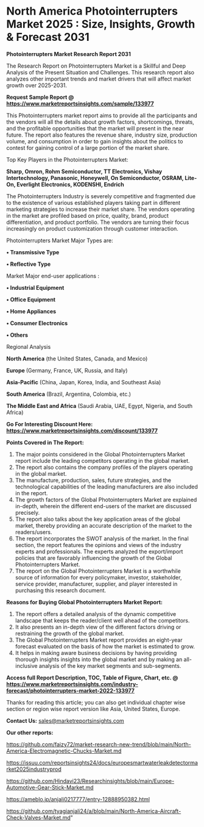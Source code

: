 # North America Photointerrupters Market 2025 : Size, Insights, Growth & Forecast 2031

<strong>Photointerrupters Market Research Report 2031</strong>

The Research Report on Photointerrupters Market is a Skillful and Deep Analysis of the Present Situation and Challenges. This research report also analyzes other important trends and market drivers that will affect market growth over 2025-2031.

<strong>Request Sample Report @ <a href=https://www.marketreportsinsights.com/sample/133977>https://www.marketreportsinsights.com/sample/133977</a></strong>

This Photointerrupters market report aims to provide all the participants and the vendors will all the details about growth factors, shortcomings, threats, and the profitable opportunities that the market will present in the near future. The report also features the revenue share, industry size, production volume, and consumption in order to gain insights about the politics to contest for gaining control of a large portion of the market share.

Top Key Players in the Photointerrupters Market:

<strong>Sharp, Omron, Rohm Semiconductor, TT Electronics, Vishay Intertechnology, Panasonic, Honeywell, On Semiconductor, OSRAM, Lite-On, Everlight Electronics, KODENSHI, Endrich</strong>

The Photointerrupters Industry is severely competitive and fragmented due to the existence of various established players taking part in different marketing strategies to increase their market share. The vendors operating in the market are profiled based on price, quality, brand, product differentiation, and product portfolio. The vendors are turning their focus increasingly on product customization through customer interaction.

Photointerrupters Market Major Types are:

<strong>• Transmissive Type

• Reflective Type</strong>

Market Major end-user applications :

<strong>• Industrial Equipment

• Office Equipment

• Home Appliances

• Consumer Electronics

• Others</strong>

Regional Analysis

</u><strong><b>North America</b></strong> (the United States, Canada, and Mexico)

<strong><b>Europe </b></strong>(Germany, France, UK, Russia, and Italy)

<strong><b>Asia-Pacific</b></strong> (China, Japan, Korea, India, and Southeast Asia)

<strong><b>South America</b></strong> (Brazil, Argentina, Colombia, etc.)

<strong><b>The Middle East and Africa</b></strong> (Saudi Arabia, UAE, Egypt, Nigeria, and South Africa)

<strong>Go For Interesting Discount Here: <a href=https://www.marketreportsinsights.com/discount/133977>https://www.marketreportsinsights.com/discount/133977</a></strong>

<strong>Points Covered in The Report:</strong>
<ol>
  <li>The major points considered in the Global Photointerrupters Market report include the leading competitors operating in the global market.</li>
  <li>The report also contains the company profiles of the players operating in the global market.</li>
  <li>The manufacture, production, sales, future strategies, and the technological capabilities of the leading manufacturers are also included in the report.</li>
  <li>The growth factors of the Global Photointerrupters Market are explained in-depth, wherein the different end-users of the market are discussed precisely.</li>
  <li>The report also talks about the key application areas of the global market, thereby providing an accurate description of the market to the readers/users.</li>
  <li>The report incorporates the SWOT analysis of the market. In the final section, the report features the opinions and views of the industry experts and professionals. The experts analyzed the export/import policies that are favorably influencing the growth of the Global Photointerrupters Market.</li>
  <li>The report on the Global Photointerrupters Market is a worthwhile source of information for every policymaker, investor, stakeholder, service provider, manufacturer, supplier, and player interested in purchasing this research document.</li>
</ol>
<strong>Reasons for Buying Global Photointerrupters Market Report:</strong>

<ol>
  <li>The report offers a detailed analysis of the dynamic competitive landscape that keeps the reader/client well ahead of the competitors.</li>
  <li>It also presents an in-depth view of the different factors driving or restraining the growth of the global market.</li>
  <li>The Global Photointerrupters Market report provides an eight-year forecast evaluated on the basis of how the market is estimated to grow.</li>
  <li>It helps in making aware business decisions by having providing thorough insights insights into the global market and by making an all-inclusive analysis of the key market segments and sub-segments.</li>
</ol>
<strong>Access full Report Description, TOC, Table of Figure, Chart, etc. @ <a href=https://www.marketreportsinsights.com/industry-forecast/photointerrupters-market-2022-133977>https://www.marketreportsinsights.com/industry-forecast/photointerrupters-market-2022-133977</a></strong>


Thanks for reading this article; you can also get individual chapter wise section or region wise report version like Asia, United States, Europe.

<strong>Contact Us:</strong>
sales@marketreportsinsights.com

<strong>Our other reports:</strong>

<a href=https://github.com/faizy72/market-research-new-trend/blob/main/North-America-Electromagnetic-Chucks-Market.md>https://github.com/faizy72/market-research-new-trend/blob/main/North-America-Electromagnetic-Chucks-Market.md</a>

<a href=https://issuu.com/reportsinsights24/docs/europesmartwaterleakdetectormarket2025industryprod>https://issuu.com/reportsinsights24/docs/europesmartwaterleakdetectormarket2025industryprod</a>

<a href=https://github.com/Hindavi23/Researchinsights/blob/main/Europe-Automotive-Gear-Stick-Market.md>https://github.com/Hindavi23/Researchinsights/blob/main/Europe-Automotive-Gear-Stick-Market.md</a>

<a href=https://ameblo.jp/anjali0217777/entry-12888950382.html>https://ameblo.jp/anjali0217777/entry-12888950382.html</a>

<a href=https://github.com/tyagianjali24/a/blob/main/North-America-Aircraft-Check-Valves-Market.md>https://github.com/tyagianjali24/a/blob/main/North-America-Aircraft-Check-Valves-Market.md</a>"
